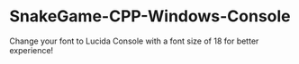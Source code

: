 # SnakeGame-CPP-Windows-Console
Change your font to Lucida Console with a font size of 18 for better experience!
